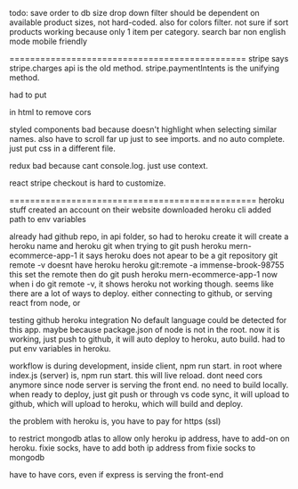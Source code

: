 todo:
save order to db
size drop down filter should be dependent on available product sizes, not hard-coded. also for colors filter.
not sure if sort products working because only 1 item per category.
search bar
non english mode
mobile friendly

==============================================
stripe says stripe.charges api is the old method.
stripe.paymentIntents is the unifying method.

had to put
<script src="https://js.stripe.com/v2/"></script>
in html to remove cors

styled components bad because doesn't highlight when selecting similar names. also have to scroll far up just to see imports. and no auto complete. just put css in a different file.

redux bad because cant console.log. just use context.

react stripe checkout is hard to customize.


================================================
heroku stuff
created an account on their website
downloaded heroku cli
added path to env variables

already had github repo, in api folder, so had to
heroku create
it will create a heroku name and heroku git
when trying to git push heroku mern-ecommerce-app-1
it says heroku does not apear to be a git repository
git remote -v doesnt have heroku
heroku git:remote -a immense-brook-98755
this set the remote
then do git push heroku mern-ecommerce-app-1
now when i do git remote -v, it shows heroku
not working though. seems like there are a lot of ways to deploy. either connecting to github, or serving react from node, or 

testing github heroku integration
No default language could be detected for this app. 
maybe because package.json of node is not in the root.
now it is working, just push to github, it will auto deploy to heroku, auto build. had to put env variables in heroku.

workflow is during development, inside client, npm run start. in root where index.js (server) is, npm run start. this will live reload. dont need cors anymore since node server is serving the front end. no need to build locally. when ready to deploy, just git push or through vs code sync, it will upload to github, which will upload to heroku, which will build and deploy. 


the problem with heroku is, you have to pay for https (ssl)

to restrict mongodb atlas to allow only heroku ip address, have to add-on on heroku. fixie socks, have to add both ip address from fixie socks to mongodb

have to have cors, even if express is serving the front-end